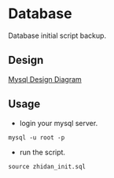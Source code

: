 # Database
Database initial script backup.

## Design
[Mysql Design Diagram](https://github.com/Zhidan-System/Dashboard/blob/master/assets/UML/ER.png)

## Usage
- login your mysql server.
```
mysql -u root -p
```

- run the script.
```
source zhidan_init.sql
```
